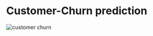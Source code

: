 # Customer-Churn prediction
![customer churn](https://user-images.githubusercontent.com/94622826/218079040-89be92ae-9ca7-4050-9220-2a1c8b0f09a9.png)
